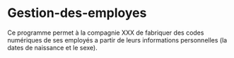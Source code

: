 # Gestion-des-employes
Ce programme permet à la compagnie XXX de fabriquer des codes numériques de ses employés a partir de leurs informations personnelles (la dates de naissance et le sexe). 
